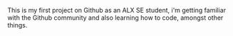 This is my first project on Github as an ALX SE student, i'm getting familiar with the Github community and also learning how to code, amongst other things.
